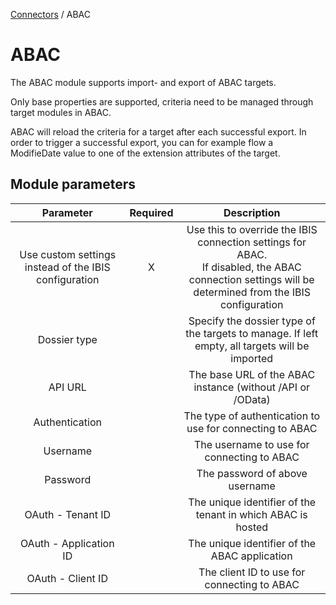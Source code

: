 <a href="javascript:void(0)" class="help-trigger"
data-helpkey="SysPage_Connector">Connectors</a> / ABAC

# ABAC

The ABAC module supports import- and export of ABAC targets.

Only base properties are supported, criteria need to be managed through
target modules in ABAC.

ABAC will reload the criteria for a target after each successful export.
In order to trigger a successful export, you can for example flow a
ModifieDate value to one of the extension attributes of the target.

## Module parameters

|                       Parameter                       | Required | Description                                                        |
|:-----------------------------------------------------:|:------------:|:--------------------------------------------------------------:|
| Use custom settings instead of the IBIS configuration | X        | Use this to override the IBIS connection settings for ABAC. <br> If disabled, the ABAC connection settings will be determined from the IBIS configuration |
| Dossier type                                          |          | Specify the dossier type of the targets to manage. If left empty, all targets will be imported                                                       |
| API URL                                               |          | The base URL of the ABAC instance (without /API or /OData)                                                                                           |
| Authentication                                        |          | The type of authentication to use for connecting to ABAC                                                                                             |
| Username                                              |          | The username to use for connecting to ABAC                                                                                                           |
| Password                                              |          | The password of above username                                                                                                                       |
| OAuth - Tenant ID                                     |          | The unique identifier of the tenant in which ABAC is hosted                                                                                          |
| OAuth - Application ID                                |          | The unique identifier of the ABAC application                                                                                                        |
| OAuth - Client ID                                     |          | The client ID to use for connecting to ABAC                                                                                                          |

 
